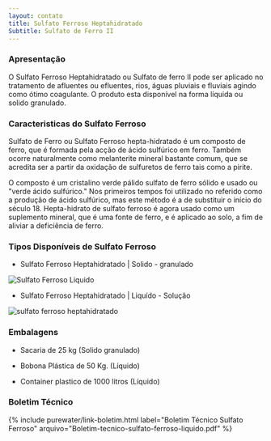 ```yaml
---
layout: contato
title: Sulfato Ferroso Heptahidratado   
Subtitle: Sulfato de Ferro II
---
```


### **Apresentação**
O Sulfato Ferroso Heptahidratado ou Sulfato de ferro II pode ser aplicado no tratamento de afluentes ou efluentes, rios, águas pluviais e fluviais agindo como ótimo coagulante.
O produto esta disponível na forma líquida ou solido granulado.

### **Caracteristicas do Sulfato Ferroso**

Sulfato de Ferro ou Sulfato Ferroso hepta-hidratado é um composto de ferro, que é formada pela acção de ácido sulfúrico em ferro. Também ocorre naturalmente como melanterite mineral bastante comum, que se acredita ser a partir da oxidação de sulfuretos de ferro tais como a pirite. 

O composto é um cristalino verde pálido sulfato de ferro sólido e usado ou "verde ácido sulfúrico." Nos primeiros tempos foi utilizado no referido como a produção de ácido sulfúrico, mas este método é a de substituir o início do século 18. Hepta-hidrato de sulfato ferroso é agora usado como um suplemento mineral, que é uma fonte de ferro, e é aplicado ao solo, a fim de aliviar a deficiência de ferro.

### **Tipos Disponíveis de Sulfato Ferroso**

- Sulfato Ferroso Heptahidratado | Solido - granulado

<img class="img-responsive pull-left" style="max-width: 45%;" src="../../website/images/sulfato ferroso hepta liquido.jpg" alt="Sulfato Ferroso Liquido">

- Sulfato Ferroso Heptahidratado | Liquído - Solução

<img class="img-responsive pull-left" style="max-width: 45%;" src="../../website/images/sulfato ferroso heptahidratado.jpg" alt="sulfato ferroso heptahidratado">

### **Embalagens**

- Sacaria de 25 kg (Solido granulado)

- Bobona Plástica de 50 Kg. (Líquido)
- Container plastico de 1000 litros (Líquido)

### **Boletim Técnico**

{% include purewater/link-boletim.html 
    label="Boletim Técnico Sulfato Ferroso" 
    arquivo="Boletim-tecnico-sulfato-ferroso-liquido.pdf" %}
